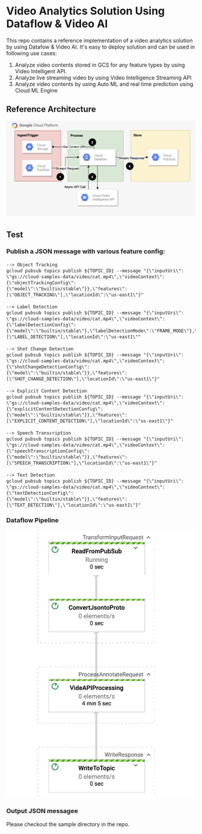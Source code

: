 # Video Analytics Solution Using Dataflow & Video AI
This repo contains a reference implementation of a video analytics solution by using Datafow & Video AI.  It's easy to deploy solution and can be used in following use cases:

1.  Analyze video contents stored in GCS for any feature types by using Video Intelligent API.  
2. Analyze live streaming video by using Video Intelligence Streaming API 
3. Analyze video contents by using Auto ML and real time prediction using Cloud ML Engine  
 
## Reference Architecture

 ![ref_arch](diagram/ref-arch.png)
 

## Test 
### Publish a JSON message  with various feature config:
 ```
--> Object Tracking
 gcloud pubsub topics publish ${TOPIC_ID} --message "{\"inputUri\": \"gs://cloud-samples-data/video/cat.mp4\",\"videoContext\":{\"objectTrackingConfig\":  {\"model\":\"builtin/stable\"}},\"features\":[\"OBJECT_TRACKING\"],\"locationId\":\"us-east1\"}"

--> Label Detection
 gcloud pubsub topics publish ${TOPIC_ID} --message "{\"inputUri\": \"gs://cloud-samples-data/video/cat.mp4\",\"videoContext\":{\"labelDetectionConfig\":  {\"model\":\"builtin/stable\"},\"labelDetectionMode\":\"FRAME_MODE\"},\"features\":[\"LABEL_DETECTION\"],\"locationId\":\"us-east1\""

--> Shot Change Detection
 gcloud pubsub topics publish ${TOPIC_ID} --message "{\"inputUri\": \"gs://cloud-samples-data/video/cat.mp4\",\"videoContext\":{\"shotChangeDetectionConfig\":  {\"model\":\"builtin/stable\"}},\"features\":[\"SHOT_CHANGE_DETECTION\"],\"locationId\":\"us-east1\"}"

--> Explicit Content Detection
 gcloud pubsub topics publish ${TOPIC_ID} --message "{\"inputUri\": \"gs://cloud-samples-data/video/cat.mp4\",\"videoContext\":{\"explicitContentDetectionConfig\":  {\"model\":\"builtin/stable\"}},\"features\":[\"EXPLICIT_CONTENT_DETECTION\"],\"locationId\":\"us-east1\"}"

--> Speech Transcription
 gcloud pubsub topics publish ${TOPIC_ID} --message "{\"inputUri\": \"gs://cloud-samples-data/video/cat.mp4\",\"videoContext\":{\"speechTranscriptionConfig\":  {\"model\":\"builtin/stable\"}},\"features\":[\"SPEECH_TRANSCRIPTION\"],\"locationId\":\"us-east1\"}"

--> Text Detection
 gcloud pubsub topics publish ${TOPIC_ID} --message "{\"inputUri\": \"gs://cloud-samples-data/video/cat.mp4\",\"videoContext\":{\"textDetectionConfig\":  {\"model\":\"builtin/stable\"}},\"features\":[\"TEXT_DETECTION\"],\"locationId\":\"us-east1\"}"
 
 ```
### Dataflow Pipeline 
 ![ref_arch](diagram/df-dag-video.png)
 
### Output JSON messagee 
 
Please checkout the sample directory in the repo.  





